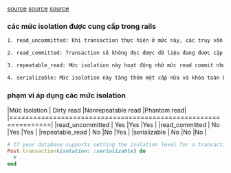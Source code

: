 [source](https://alxibra.medium.com/isolation-level-in-rails-847edc9e347d)
[source](https://viblo.asia/p/hieu-ro-hon-ve-transaction-trong-rails-aWj538yGK6m)
[source](https://apidock.com/rails/ActiveRecord/ConnectionAdapters/DatabaseStatements/transaction)

### các mức isolation được cung cấp trong rails

~~~html
1. read_uncommitted: Khi transaction thực hiện ở mức này, các truy vấn vẫn có thể truy nhập vào các bản ghi đang được cập nhật bởi một transaction khác và nhận được dữ liệu tại thời điểm đó mặc dù dữ liệu đó chưa được commit (uncommited data). Nếu vì lý do nào đó transaction ban đầu rollback lại những cập nhật, dữ liệu sẽ trở lại giá trị cũ. Khi đó transaction thứ hai nhận được dữ liệu sai.

2. read_committed: Transaction sẽ không đọc được dữ liệu đang được cập nhật mà phải đợi đến khi việc cập nhật thực hiện xong. Vì thế nó tránh được dirty read như ở mức trên.

3. repeatable_read: Mức isolation này hoạt động nhứ mức read commit nhưng nâng thêm một nấc nữa bằng cách ngăn không cho transaction ghi vào dữ liệu đang được đọc bởi một transaction khác cho đến khi transaction khác đó hoàn tất.

4. serializable: Mức isolation này tăng thêm một cấp nữa và khóa toàn bộ dải các bản ghi có thể bị ảnh hưởng bởi một transaction khác, dù là UPDATE/DELETE bản ghi đã có hay INSERT bản ghi mới. Nếu bạn thay cửa sổ 1 bằng đoạn code
~~~

### phạm vi áp dụng các mức isolation
|Mức Isolation    |	Dirty read	|Nonrepeatable read	|Phantom read|
|================================================================|
|read_uncommitted |	Yes					|Yes								|Yes         |
|read_committed	 	|	No					|Yes								|Yes				 |
|repeatable_read  |	No					|No									|Yes 				 |
|serializable	   	|	No					|No									|No          |


~~~ruby
# If your database supports setting the isolation level for a transaction, you can set it like so:
Post.transaction(isolation: :serializable) do
  # ...
end
~~~
